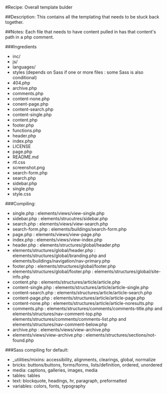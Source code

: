 #Recipe: Overall template bulder

##Description: This contains all the templating that needs to be stuck back together.

##Notes: Each file that needs to have content pulled in has that content's path in a php comment.


###Ingredients
- inc/
- js/
- languages/
- styles (depends on Sass if one or more files : some Sass is also conditional)
- 404.php
- archive.php
- comments.php
- content-none.php
- conent-page.php
- content-search.php
- content-single.php
- content.php
- footer.php
- functions.php
- header.php
- index.php
- LICENSE
- page.php
- README.md
- rtl.css
- screenshot.png
- search-form.php
- search.php
- sidebar.php
- single.php
- style.css

###Compiling:
- single.php : elements/views/view-single.php
- sidebar.php : elements/strucutres/sidebar.php
- search.php : elements/views/view-search.php
- search-form.php : elements/buildings/search-form.php
- page.php : elements/views/view-page.php
- index.php : elements/views/view-index.php
- header.php : elements/structures/global/header.php
- elements/structures/global/header.php : elements/structures/global/branding.php and elements/buildings/navigation/nav-primary.php
- footer.php : elements/structures/global/footer.php
- elements/structures/global/footer.php : elements/structures/global/site-info.php
- content.php : elements/structures/article/article.php
- content-single.php : elements/structures/article/article-single.php
- content-search.php : elements/structures/article/article-search.php
- content-page.php : elements/structures/article/article-page.php
- content-none.php : elements/structures/article/article-noresults.php
- comments.php : elements/structures/comments/comments-title.php and elements/structures/nav-comment-top.php elements/structures/comments/comments-list.php and elements/structures/nav-comment-below.php
- archive.php : elements/views/view-archive.php
- elements/views/view-archive.php : elements/structures/sections/not-found.php


###Sass compiling for default:
- _utilities/mixins: accessibility, alignments, clearings, global, normalize
- bricks: buttons/buttons, forms/forms, lists/definition, ordered, unordered
- media: captions, galleries, images, media
- tables: tables
- text: blockquote, headings, hr, paragraph, preformatted
- variables: colors, fonts, typography